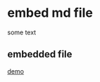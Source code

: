# embed md file

some text

## embedded file

<object data="license.md" width="100%" height="800"></object>

[demo](licenses.md)
